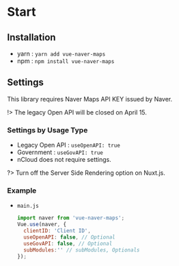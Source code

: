 # Start
## Installation
* yarn : `yarn add vue-naver-maps`
* npm : `npm install vue-naver-maps`

## Settings
This library requires Naver Maps API KEY issued by Naver.


!> The legacy Open API will be closed on April 15.

### Settings by Usage Type
* Legacy Open API : `useOpenAPI: true`
* Government : `useGovAPI: true`
* nCloud does not require settings.


?> Turn off the Server Side Rendering option on Nuxt.js.</span>

### Example
* `main.js`
  ```javascript
  import naver from 'vue-naver-maps';
  Vue.use(naver, {
    clientID: 'Client ID',
    useOpenAPI: false, // Optional
    useGovAPI: false, // Optional
    subModules:'' // subModules, Optionals
  });
  ```
